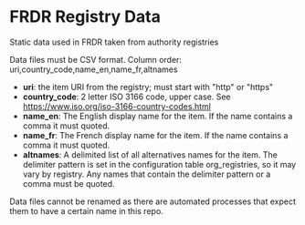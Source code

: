 # FRDR Registry Data
Static data used in FRDR taken from authority registries

Data files must be CSV format.  Column order:
uri,country_code,name_en,name_fr,altnames

* **uri**: the item URI from the registry; must start with "http" or "https"
* **country_code**: 2 letter ISO 3166 code, upper case. See https://www.iso.org/iso-3166-country-codes.html
* **name_en**: The English display name for the item. If the name contains a comma it must quoted.
* **name_fr**: The French display name for the item. If the name contains a comma it must quoted.
* **altnames**: A delimited list of all alternatives names for the item. The delimiter pattern is set in the configuration table org_registries, so it may vary by registry. Any names that contain the delimiter pattern or a comma must be quoted.

Data files cannot be renamed as there are automated processes that expect them to have a certain name in this repo.
